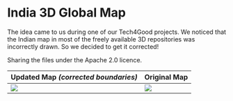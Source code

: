 # India 3D Global Map


The idea came to us during one of our Tech4Good projects. We noticed that the Indian map in most of the freely available 3D repositories was incorrectly drawn. So we decided to get it corrected! 


Sharing the files under the Apache 2.0 licence.  


| Updated Map _(corrected boundaries)_ | Original Map |
| ---- | ---- |
| ![](https://github.com/Think-Evolve-Consulting/India-3D-Global-Map/blob/b20ceb1263fc06bcd9053c5b4013ac7901097db1/Updated%20Shot_Corrected%20Boundaries.png) | ![](https://github.com/Think-Evolve-Consulting/India-3D-Global-Map/blob/fb8453bdfdb7c92442a96fb08c94da52646be16f/Original%20Shot_Incorrect%20Boundaries.png)

